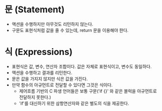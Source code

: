 # 문 (Statement)
- 액션을 수행하지만 아무것도 리턴하지 않는다.
- 구문도 표현식처럼 값을 줄 수 있는데, return 문을 이용해야 한다.

# 식 (Expressions)
- 표현식은 값, 변수, 연산자 조합이다. 값은 자체로 표현식이고, 변수도 동일하다.
- 액션을 수행하고 결과를 리턴한다.
- 문은 값을 가지지 않지만 식은 값을 가진다.
- 만약 함수의 아규먼트로 전달할 수 있다면 그것은 식이다.
  - 제어흐름 기반의 C 파생 언어들은 보통 구문('if {}' 와 같은 블럭을 아규먼트로 전달하지 못한다.)
  - 'if'를 대신하기 위한 삼항연산자와 같은 별도의 식을 제공한다.
